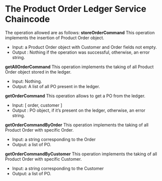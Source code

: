 # The Product Order Ledger Service Chaincode

The operation allowed are as follows:
**storeOrderCommand**
This operation implements the insertion of Product Order object.
- Input: a Product Order object with Customer and Order fields not empty.  
- Output : Nothing if the operation was successful, otherwise, an error string. 

**getAllOrderCommand**
This operation implements the taking of all Product Order object stored in the ledger.
- Input: Nothing.
- Output: A list of all PO present in the ledger.

**getOrderCommand**
This operation allows to get a PO from the ledger.
- Input: [ order, customer ] 
- Output : PO object, if it’s present on the ledger, otherwise, an error string.

**getOrderCommandByOrder**
This operation implements the taking of all Product Order with specific Order.
- Input:  a string corresponding to the Order
- Output:  a list of PO.

**getOrderCommandByCustomer**
This operation implements the taking of all Product Order with specific Customer.
- Input:  a string corresponding to the Customer
- Output:  a list of PO.

